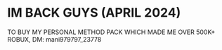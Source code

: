 # IM BACK GUYS (APRIL 2024)
TO BUY MY PERSONAL METHOD PACK WHICH MADE ME OVER 500K+ ROBUX, DM: mani979797_23778
